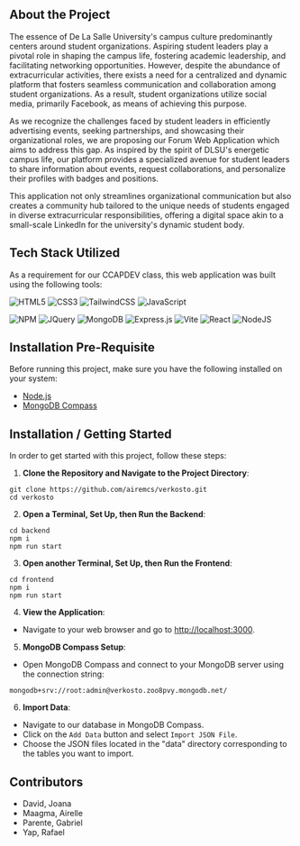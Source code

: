 ## About the Project

The essence of De La Salle University's campus culture predominantly centers around student organizations. Aspiring student leaders play a pivotal role in shaping the campus life, fostering academic leadership, and facilitating networking opportunities. However, despite the abundance of extracurricular activities, there exists a need for a centralized and dynamic platform that fosters seamless communication and collaboration among student organizations. As a result, student organizations utilize social media, primarily Facebook, as means of achieving this purpose. 

As we recognize the challenges faced by student leaders in efficiently advertising events, seeking partnerships, and showcasing their organizational roles, we are proposing our Forum Web Application which aims to address this gap. As inspired by the spirit of DLSU's energetic campus life, our platform provides a specialized avenue for student leaders to share information about events, request collaborations, and personalize their profiles with badges and positions. 

This application not only streamlines organizational communication but also creates a community hub tailored to the unique needs of students engaged in diverse extracurricular responsibilities, offering a digital space akin to a small-scale LinkedIn for the university's dynamic student body.

## Tech Stack Utilized

As a requirement for our CCAPDEV class, this web application was built using the following tools:

![HTML5](https://img.shields.io/badge/html5-%23E34F26.svg?style=for-the-badge&logo=html5&logoColor=white)
![CSS3](https://img.shields.io/badge/css3-%231572B6.svg?style=for-the-badge&logo=css3&logoColor=white)
![TailwindCSS](https://img.shields.io/badge/Tailwind_CSS-38B2AC?style=for-the-badge&logo=tailwind-css&logoColor=white)
![JavaScript](https://img.shields.io/badge/javascript-%23323330.svg?style=for-the-badge&logo=javascript&logoColor=%23F7DF1E)

![NPM](https://img.shields.io/badge/npm-CB3837?style=for-the-badge&logo=npm&logoColor=white)
![JQuery](https://img.shields.io/badge/jQuery-0769AD?style=for-the-badge&logo=jquery&logoColor=white)
![MongoDB](https://img.shields.io/badge/MongoDB-%234ea94b.svg?style=for-the-badge&logo=mongodb&logoColor=white)
![Express.js](https://img.shields.io/badge/express.js-%23404d59.svg?style=for-the-badge&logo=express&logoColor=%2361DAFB)
![Vite](https://img.shields.io/badge/Vite-B73BFE?style=for-the-badge&logo=vite&logoColor=FFD62E)
![React](https://img.shields.io/badge/react-%2320232a.svg?style=for-the-badge&logo=react&logoColor=%2361DAFB)
![NodeJS](https://img.shields.io/badge/node.js-6DA55F?style=for-the-badge&logo=node.js&logoColor=white)

## Installation Pre-Requisite
Before running this project, make sure you have the following installed on your system:

- [Node.js](https://nodejs.org/en/download/)
- [MongoDB Compass](https://www.mongodb.com/try/download/compass)

## Installation / Getting Started
In order to get started with this project, follow these steps:

1. **Clone the Repository and Navigate to the Project Directory**: 

```shell
git clone https://github.com/airemcs/verkosto.git
cd verkosto
```

2. **Open a Terminal, Set Up, then Run the Backend**: 

```shell
cd backend
npm i
npm run start
```

3. **Open another Terminal, Set Up, then Run the Frontend**: 

```shell
cd frontend
npm i
npm run start
```

4. **View the Application**:
- Navigate to your web browser and go to [http://localhost:3000](http://localhost:3000).

5. **MongoDB Compass Setup**:
- Open MongoDB Compass and connect to your MongoDB server using the connection string:

```shell
mongodb+srv://root:admin@verkosto.zoo8pvy.mongodb.net/
```

6. **Import Data**:
- Navigate to our database in MongoDB Compass.
- Click on the `Add Data` button and select `Import JSON File`.
- Choose the JSON files located in the "data" directory corresponding to the tables you want to import.

## Contributors
- David, Joana
- Maagma, Airelle
- Parente, Gabriel
- Yap, Rafael
